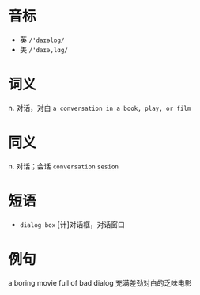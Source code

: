 # 音标

- 英 `/'daɪəlɒɡ/`
- 美 `/'daɪə,lɑg/`

# 词义

n. 对话，对白
`a conversation in a book, play, or film`

# 同义

n. 对话；会话
`conversation` `sesion`

# 短语

- `dialog box` [计]对话框，对话窗口

# 例句

a boring movie full of bad dialog
充满差劲对白的乏味电影


